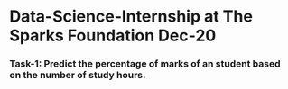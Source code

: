 # Data-Science-Internship at The Sparks Foundation Dec-20
### Task-1: Predict the percentage of marks of an student based on the number of study hours.

 
